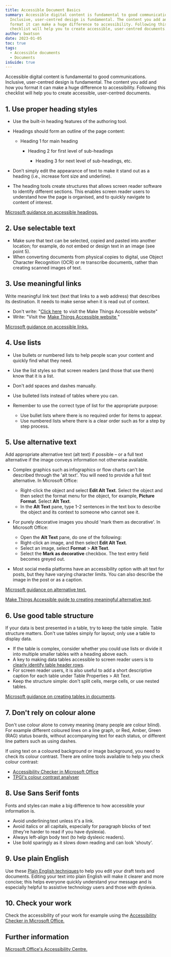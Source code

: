 ```yaml
---
title: Accessible Document Basics
summary: Accessible digital content is fundamental to good communications.
  Inclusive, user-centred design is fundamental. The content you add and how you
  format it can make a huge difference to accessibility. Following this
  checklist will help you to create accessible, user-centred documents.
author: bwatson
date: 2023-01-05
toc: true
tags:
  - Accessible documents
  - Documents
isGuide: true
---
```

Accessible digital content is fundamental to good communications. Inclusive, user-centred design is fundamental. The content you add and how you format it can make a huge difference to accessibility. Following this checklist will help you to create accessible, user-centred documents.

## 1. Use proper heading styles

* Use the built-in heading features of the authoring tool. 
* Headings should form an outline of the page content:

  * Heading 1 for main heading

    * Heading 2 for first level of sub-headings

      * Heading 3 for next level of sub-headings, etc. 
* Don’t simply edit the appearance of text to make it stand out as a heading (i.e., increase font size and underline).[](https://support.microsoft.com/en-us/office/make-your-word-docume)
* The heading tools create structures that allows screen reader software to identify different sections. This enables screen reader users to understand how the page is organised, and to quickly navigate to content of interest.

[Microsoft guidance on accessible headings.](https://support.microsoft.com/en-us/office/make-your-word-documents-accessible-to-people-with-disabilities-d9bf3683-87ac-47ea-b91a-78dcacb3c66d#bkmk_builtinheadings_win)

## 2. Use selectable text

* Make sure that text can be selected, copied and pasted into another location; for example, do not embed or design text in an image (see point 5).
* When converting documents from physical copies to digital, use Object Character Recognition (OCR) or re transcribe documents, rather than creating scanned images of text.

## 3. Use meaningful links

Write meaningful link text (text that links to a web address) that describes its destination. It needs to make sense when it is read out of context.

* Don't write: "[Click here](https://www.makethingsaccessible.com/)  to visit the Make Things Accessible website[](https://www.makethingsaccessible.com/)"
* Write: "Visit the  [Make Things Accessible website ](https://www.makethingsaccessible.com/)"

[Microsoft guidance on accessible links.](https://support.microsoft.com/en-us/office/make-your-word-documents-accessible-to-people-with-disabilities-d9bf3683-87ac-47ea-b91a-78dcacb3c66d#bkmk_links_and_screentips_win)

## 4. Use lists

* Use bullets or numbered lists to help people scan your content and quickly find what they need.
* Use the list styles so that screen readers (and those that use them) know that it is a list.
* Don't add spaces and dashes manually.
* Use bulleted lists instead of tables where you can.
* Remember to use the correct type of list for the appropriate purpose:

  * Use bullet lists where there is no required order for items to appear.
  * Use numbered lists where there is a clear order such as for a step by step process.

## 5. Use alternative text

Add appropriate alternative text (alt text) if possible – or a full text alternative if the image conveys information not otherwise available.

* Complex graphics such as infographics or flow charts can't be described through the 'alt text'. You will need to provide a full text alternative. In Microsoft Office:

  * Right-click the object and select **Edit Alt Text**. Select the object and then select the format menu for the object, for example, **Picture Format**. Select **Alt Text**.
  * In the **Alt Text** pane, type 1-2 sentences in the text box to describe the object and its context to someone who cannot see it.
* For purely decorative images you should 'mark them as decorative'. In Microsoft Office:

  * Open the **Alt Text** pane, do one of the following:
  * Right-click an image, and then select **Edit Alt Text**.
  * Select an image, select **Format** > **Alt Text**.
  * Select the **Mark as decorative** checkbox. The text entry field becomes greyed out.
* Most social media platforms have an accessibility option with alt text for posts, but they have varying character limits. You can also describe the image in the post or as a caption.

[Microsoft guidance on alternative text.](https://support.microsoft.com/en-us/office/make-your-word-documents-accessible-to-people-with-disabilities-d9bf3683-87ac-47ea-b91a-78dcacb3c66d#bkmk_altvisuals_win)

[Make Things Accessible guide to creating meaningful alternative text](https://www.makethingsaccessible.com/guides/creating-meaningful-alternative-text/).

## 6. Use good table structure

If your data is best presented in a table, try to keep the table simple.  Table structure matters. Don't use tables simply for layout; only use a table to display data.

* If the table is complex, consider whether you could use lists or divide it into multiple smaller tables with a heading above each.
* A key to making data tables accessible to screen reader users is to [clearly identify table header rows](https://support.microsoft.com/en-us/office/make-your-word-documents-accessible-to-people-with-disabilities-d9bf3683-87ac-47ea-b91a-78dcacb3c66d#bkmk_tableheaders_win).
* For screen reader users, it is also useful to add a short descriptive caption for each table under Table Properties > Alt Text.
* Keep the structure simple: don't split cells, merge cells, or use nested tables.

[Microsoft guidance on creating tables in documents](https://support.microsoft.com/en-us/office/make-your-word-documents-accessible-to-people-with-disabilities-d9bf3683-87ac-47ea-b91a-78dcacb3c66d#bkmk_winbuiltinheadings).

## 7. Don't rely on colour alone

Don't use colour alone to convey meaning (many people are colour blind). For example different coloured lines on a line graph, or Red, Amber, Green (RAG) status boards, without accompanying text for each status, or different line patters such as using dashes.

If using text on a coloured background or image background, you need to check its colour contrast. There are online tools available to help you check colour contrast:

* [Accessibility Checker in Microsoft Office](https://support.microsoft.com/en-us/office/improve-accessibility-with-the-accessibility-checker-a16f6de0-2f39-4a2b-8bd8-5ad801426c7f?ui=en-us&rs=en-us&ad=us)[](https://www.tpgi.com/color-contrast-checker/)[](https://www.tpgi.com/color-contrast-checker/)
* [TPGI's colour contrast analyser](https://www.tpgi.com/color-contrast-checker/)

## 8. Use Sans Serif fonts

Fonts and styles can make a big difference to how accessible your information is.

* Avoid underlining text unless it's a link.
* Avoid italics or all capitals, especially for paragraph blocks of text (they're harder to read if you have dyslexia). 
* Always left-align body text (to help dyslexic readers).
* Use bold sparingly as it slows down reading and can look 'shouty'.

## 9. Use plain English

Use these [Plain English techniques](https://deploy-preview-200--inquisitive-heliotrope-510c6d.netlify.app/guides/plain-english-tip-sheet/) to help you edit your draft texts and documents. Editing your text into plain English will make it clearer and more concise; this helps everyone quickly understand your message and is especially helpful to assistive technology users and those with dyslexia. 

## 10. Check your work

Check the accessibility of your work for example using the [Accessibility Checker in Microsoft Office.](https://support.microsoft.com/en-us/office/improve-accessibility-with-the-accessibility-checker-a16f6de0-2f39-4a2b-8bd8-5ad801426c7f?ui=en-us&rs=en-us&ad=us)

## Further information

[Microsoft Office's Accessibility Centre.](https://support.office.com/en-us/article/Office-Accessibility-Center-Resources-for-people-with-disabilities-ecab0fcf-d143-4fe8-a2ff-6cd596bddc6d)